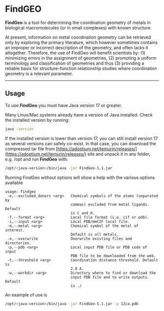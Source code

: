 # FindGEO

**FindGeo** is a tool for determining the coordination geometry of metals in
biological macromolecules (or in small complexes) with known structure.

At present, information on metal coordination geometry can be retrieved
only by exploring the primary literature, which however sometimes contains
an improper or incorrect description of the geometry, and often lacks it
altogether. Therefore, the use of FindGeo will benefit scientists by: (1)
minimizing errors in the assignment of geometries, (2) promoting a uniform
terminology and classification of geometries and thus (3) providing a
reliable basis for structure–function relationship studies where
coordination geometry is a relevant parameter.

---

## Usage

To use **FindGeo** you must have Java version 17 or greater.

Many Linux/Mac systems already have a version of Java installed. Check the installed version by running: 

```bash
java -version
```

If the installed version is lower than version 17, you can still install version 17 as several versions can safely co-exist.
In that case, you can download the compressed tar file from [https://adoptium.net/temurin/releases/](https://adoptium.net/temurin/releases/) site and unpack it in any folder, e.g. /opt and run **FindGeo** with:

```bash
/opt/<java-version>/bin/java -jar FindGeo-1.1.jar
```

Running FindGeo without options will show a help with the various options available

```
usage: findgeo
 -e,--excluded_donors <arg>   Chemical symbols of the atoms (separated by
                              commas) excluded from metal ligands. Default
                              is C and H.
 -f,--format <arg>            Local file format (i.e. cif or pdb).
 -i,--input <arg>             Local PDB/mmCIF local file.
 -m,--metal <arg>             Chemical symbol of the metal of interest.
                              Default is all metals.
 -o,--overwrite               Overwrite existing files and directories.
 -p,--pdb <arg>               Local input PDB file or PDB code of input
                              PDB file to be downloaded from the web.
 -t,--threshold <arg>         Coordination distance threshold. Default is
                              2.8 A.
 -w,--workdir <arg>           Directory where to find or download the
                              input PDB file and to write outputs. Default
                              is ./
```

An example of use is

```bash
/opt/<java-version>/bin/java -jar FindGeo-1.1.jar -p 12ca.pdb
```
